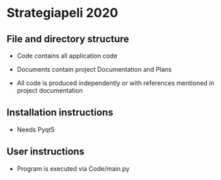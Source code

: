 # Strategiapeli 2020

## File and directory structure

- Code contains all application code 
- Documents contain project Documentation and Plans

- All code is produced independently or with references mentioned in project documentation

## Installation instructions

  - Needs Pyqt5

## User instructions

  - Program is executed via Code/main.py